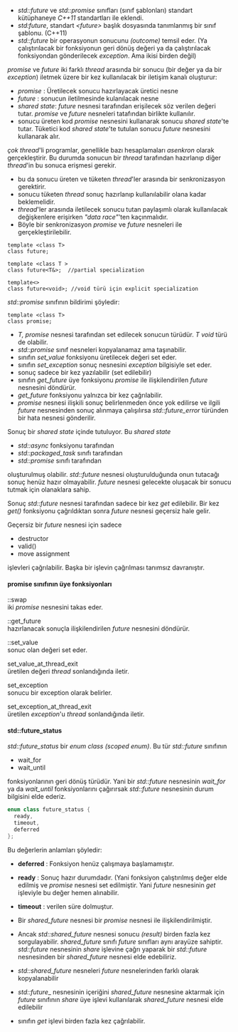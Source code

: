 - _std::future_ ve _std::promise_ sınıfları (sınıf şablonları) standart kütüphaneye _C++11_ standartları ile eklendi.
- _std:future_, standart _\<future>_ başlık dosyasında tanımlanmış bir sınıf şablonu. (C++11)
- _std::future_ bir operasyonun sonucunu _(outcome)_ temsil eder. (Ya çalıştırılacak bir fonksiyonun geri dönüş değeri ya da çalıştırılacak fonksiyondan gönderilecek _exception_. Ama ikisi birden değil)

_promise_ ve _future_ iki farklı _thread_ arasında bir sonucu (bir değer ya da bir _exception_) iletmek üzere bir kez kullanılacak bir iletişim kanalı oluşturur:<br>

- _promise_     : Üretilecek sonucu hazırlayacak üretici nesne
- _future_      : sonucun iletilmesinde kulanılacak nesne
- _shared state_: _future_ nesnesi tarafından erişilecek söz verilen değeri tutar. _promise_ ve _future_ nesneleri tatafından birlikte kullanılır.
- sonucu üreten kod _promise_ nesnesini kullanarak sonucu _shared state_'te tutar. Tüketici kod _shared state_'te tutulan sonucu _future_ nesnesini kullanarak alır.

_çok thread_'li programlar, genellikle bazı hesaplamaları _asenkron_ olarak gerçekleştirir. Bu durumda sonucun bir _thread_ tarafından hazırlanıp diğer _thread_'in bu sonuca erişmesi gerekir. 
- bu da sonucu üreten ve tüketen _thread_'ler arasında bir senkronizasyon gerektirir.
- sonucu tüketen _thread_ sonuç hazırlanıp kullanılabilir olana kadar beklemelidir.
- _thread_'ler arasında iletilecek sonucu tutan paylaşımlı olarak kullanılacak değişkenlere erişirken _"data race"_'ten kaçınmalıdır.
- Böyle bir senkronizasyon _promise_ ve _future_ nesneleri ile gerçekleştirilebilir.


```
template <class T> 
class future; 

template <class T > 
class future<T&>;  //partial specialization

template<> 
class future<void>; //void türü için explicit specialization 

```

_std::promise_ sınıfının bildirimi şöyledir: <br>

```
template <class T>
class promise;
```
- _T, promise_ nesnesi tarafından set edilecek  sonucun türüdür. _T_ _void_ türü de olabilir.
- _std::promise_ sınıf nesneleri kopyalanamaz ama taşınabilir.
- sınıfın _set_value_ fonksiyonu üretilecek değeri set eder.
- sınıfın _set_exception_ sonuç nesnesini _exception_ bilgisiyle set eder.
- sonuç sadece bir kez yazılabilir (set edilebilir)
- sınıfın _get_future_ üye fonksiyonu _promise_ ile ilişkilendirilen _future_ nesnesini döndürür.
- _get_future_ fonksiyonu yalnızca bir kez çağrılabilir.
- _promise_ nesnesi ilişkili sonuç belirlenmeden önce yok edilirse ve ilgili _future_ nesnesinden sonuç alınmaya çalışılırsa _std::future_error_ türünden bir hata nesnesi gönderilir.

Sonuç bir _shared state_ içinde tutuluyor. Bu _shared state_ 
+ _std::async_ fonksiyonu tarafından
+ _std::packaged_task_ sınıfı tarafından
+ _std::promise_ sınıfı tarafından
  
oluşturulmuş olabilir. 
_std::future_ nesnesi oluşturulduğunda onun tutacağı sonuç henüz hazır olmayabilir. _future_ nesnesi gelecekte oluşacak bir sonucu tutmak için olanaklara sahip.
  
  
Sonuç _std::future_ nesnesi tarafından sadece bir kez _get_ edilebilir. 
Bir kez _get()_ fonksiyonu çağrıldıktan sonra _future_ nesnesi geçersiz hale gelir. <br>

Geçersiz bir _future_ nesnesi için sadece 
+ destructor
+ valid()
+ move assignment

işlevleri çağrılabilir. Başka bir işlevin çağrılması tanımsız davranıştır.

#### promise sınıfının üye fonksiyonları
::swap  <br>
iki _promise_ nesnesini takas eder.

::get_future <br>
hazırlanacak sonuçla ilişkilendirilen _future_ nesnesini döndürür.<br>

::set_value <br>
sonuc olan değeri set eder. <br>

set_value_at_thread_exit <br>
üretilen değeri _thread_ sonlandığında iletir.<br>

set_exception <br>
sonucu bir exception olarak belirler. <br>

set_exception_at_thread_exit <br>
üretilen _exception_'u _thread_ sonlandığında iletir. <br>

#### std::future_status

_std::future_status_ bir _enum class_ _(scoped enum)_. Bu tür _std::future_ sınıfının

- wait_for
- wait_until

fonksiyonlarının geri dönüş türüdür. 
Yani bir _std::future_ nesnesinin _wait_for_ ya da _wait_until_ fonksiyonlarını çağırırsak _std::future_ nesnesinin durum bilgisini elde ederiz. 

```cpp
enum class future_status {
  ready,
  timeout,
  deferred
};
```
Bu değerlerin anlamları şöyledir:

- **deferred** : Fonksiyon henüz çalışmaya başlamamıştır.
- **ready**    : Sonuç hazır durumdadır. (Yani fonksiyon çalıştırılmış değer elde edilmiş ve _promise_ nesnesi set edilmiştir. Yani _future_ nesnesinin _get_ işleviyle bu değer hemen alınabilir.  
- **timeout**  : verilen süre dolmuştur.

- Bir _shared_future_ nesnesi bir _promise_ nesnesi ile ilişkilendirilmiştir. 
- Ancak _std::shared_future_ nesnesi sonucu _(result)_ birden fazla kez sorgulayabilir.
_shared_future_ sınıfı _future_ sınıfları aynı arayüze sahiptir.
_std::future_ nesnesinin _share_ işlevine çağrı yaparak bir _std::future_ nesnesinden bir _shared_future_ nesnesi elde edebiliriz.
- _std::shared_future_ nesneleri _future_ nesnelerinden farklı olarak kopyalanabilir
- _std::future__ nesnesinin içeriğini _shared_future_ nesnesine aktarmak için _future_ sınıfının _share_ üye işlevi kullanılarak _shared_future_ nesnesi elde edilebilir

- sınıfın _get_ işlevi birden fazla kez çağrılabilir.




